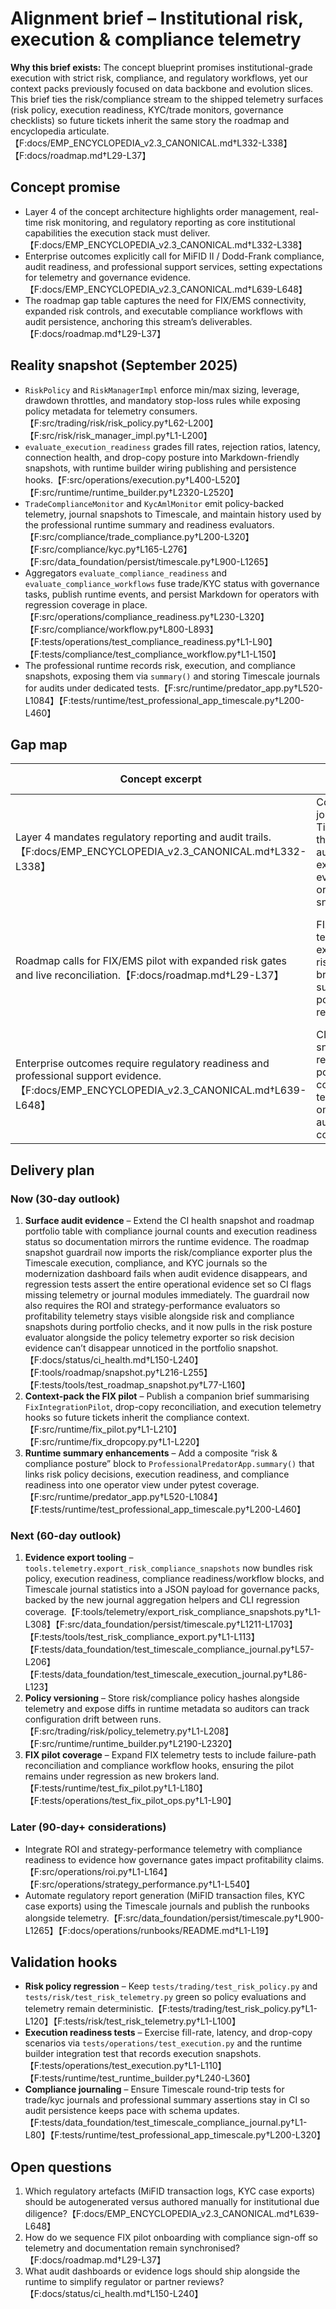 # Alignment brief – Institutional risk, execution & compliance telemetry

**Why this brief exists:** The concept blueprint promises institutional-grade execution with strict risk, compliance, and
regulatory workflows, yet our context packs previously focused on data backbone and evolution slices. This brief ties the
risk/compliance stream to the shipped telemetry surfaces (risk policy, execution readiness, KYC/trade monitors, governance
checklists) so future tickets inherit the same story the roadmap and encyclopedia articulate.【F:docs/EMP_ENCYCLOPEDIA_v2.3_CANONICAL.md†L332-L338】【F:docs/roadmap.md†L29-L37】

## Concept promise

- Layer 4 of the concept architecture highlights order management, real-time risk monitoring, and regulatory reporting as core
  institutional capabilities the execution stack must deliver.【F:docs/EMP_ENCYCLOPEDIA_v2.3_CANONICAL.md†L332-L338】
- Enterprise outcomes explicitly call for MiFID II / Dodd-Frank compliance, audit readiness, and professional support services,
  setting expectations for telemetry and governance evidence.【F:docs/EMP_ENCYCLOPEDIA_v2.3_CANONICAL.md†L639-L648】
- The roadmap gap table captures the need for FIX/EMS connectivity, expanded risk controls, and executable compliance workflows
  with audit persistence, anchoring this stream’s deliverables.【F:docs/roadmap.md†L29-L37】

## Reality snapshot (September 2025)

- `RiskPolicy` and `RiskManagerImpl` enforce min/max sizing, leverage, drawdown throttles, and mandatory stop-loss rules while
  exposing policy metadata for telemetry consumers.【F:src/trading/risk/risk_policy.py†L62-L200】【F:src/risk/risk_manager_impl.py†L1-L200】
- `evaluate_execution_readiness` grades fill rates, rejection ratios, latency, connection health, and drop-copy posture into
  Markdown-friendly snapshots, with runtime builder wiring publishing and persistence hooks.【F:src/operations/execution.py†L400-L520】【F:src/runtime/runtime_builder.py†L2320-L2520】
- `TradeComplianceMonitor` and `KycAmlMonitor` emit policy-backed telemetry, journal snapshots to Timescale, and maintain history
  used by the professional runtime summary and readiness evaluators.【F:src/compliance/trade_compliance.py†L200-L320】【F:src/compliance/kyc.py†L165-L276】【F:src/data_foundation/persist/timescale.py†L900-L1265】
- Aggregators `evaluate_compliance_readiness` and `evaluate_compliance_workflows` fuse trade/KYC status with governance tasks,
  publish runtime events, and persist Markdown for operators with regression coverage in place.【F:src/operations/compliance_readiness.py†L230-L320】【F:src/compliance/workflow.py†L800-L893】【F:tests/operations/test_compliance_readiness.py†L1-L90】【F:tests/compliance/test_compliance_workflow.py†L1-L150】
- The professional runtime records risk, execution, and compliance snapshots, exposing them via `summary()` and storing
  Timescale journals for audits under dedicated tests.【F:src/runtime/predator_app.py†L520-L1084】【F:tests/runtime/test_professional_app_timescale.py†L200-L460】

## Gap map

| Concept excerpt | Observable gap | Impact |
| --- | --- | --- |
| Layer 4 mandates regulatory reporting and audit trails.【F:docs/EMP_ENCYCLOPEDIA_v2.3_CANONICAL.md†L332-L338】 | Compliance journals live in Timescale but there is no automated export to evidence packs or the portfolio snapshot. | Stakeholders must query the database manually to validate compliance claims, slowing reviews. |
| Roadmap calls for FIX/EMS pilot with expanded risk gates and live reconciliation.【F:docs/roadmap.md†L29-L37】 | FIX pilot telemetry exists, yet risk/compliance briefs do not summarise its posture or remaining gaps. | Teams lack a context pack summarising FIX governance expectations, risking duplicated discovery. |
| Enterprise outcomes require regulatory readiness and professional support evidence.【F:docs/EMP_ENCYCLOPEDIA_v2.3_CANONICAL.md†L639-L648】 | CI health snapshot references risk policy and compliance telemetry but omits the latest audit/journal counts. | Operational reviewers cannot easily confirm the audit trail coverage promised to clients. |

## Delivery plan

### Now (30-day outlook)

1. **Surface audit evidence** – Extend the CI health snapshot and roadmap portfolio table with compliance journal counts and
   execution readiness status so documentation mirrors the runtime evidence. The roadmap snapshot guardrail now imports the
   risk/compliance exporter plus the Timescale execution, compliance, and KYC journals so the modernization dashboard fails when
   audit evidence disappears, and regression tests assert the entire operational evidence set so CI flags missing telemetry or
   journal modules immediately. The guardrail now also requires the ROI and strategy-performance evaluators so profitability
   telemetry stays visible alongside risk and compliance snapshots during portfolio checks, and it now pulls in the risk posture
   evaluator alongside the policy telemetry exporter so risk decision evidence can’t disappear unnoticed in the portfolio
   snapshot.【F:docs/status/ci_health.md†L150-L240】【F:tools/roadmap/snapshot.py†L216-L255】【F:tests/tools/test_roadmap_snapshot.py†L77-L160】
2. **Context-pack the FIX pilot** – Publish a companion brief summarising `FixIntegrationPilot`, drop-copy reconciliation, and
   execution telemetry hooks so future tickets inherit the compliance context.【F:src/runtime/fix_pilot.py†L1-L210】【F:src/runtime/fix_dropcopy.py†L1-L220】
3. **Runtime summary enhancements** – Add a composite “risk & compliance posture” block to `ProfessionalPredatorApp.summary()`
   that links risk policy decisions, execution readiness, and compliance readiness into one operator view under pytest coverage.【F:src/runtime/predator_app.py†L520-L1084】【F:tests/runtime/test_professional_app_timescale.py†L200-L460】

### Next (60-day outlook)

1. **Evidence export tooling** – `tools.telemetry.export_risk_compliance_snapshots` now bundles risk policy, execution readiness,
   compliance readiness/workflow blocks, and Timescale journal statistics into a JSON payload for governance packs, backed by
   the new journal aggregation helpers and CLI regression coverage.【F:tools/telemetry/export_risk_compliance_snapshots.py†L1-L308】【F:src/data_foundation/persist/timescale.py†L1211-L1703】【F:tests/tools/test_risk_compliance_export.py†L1-L113】【F:tests/data_foundation/test_timescale_compliance_journal.py†L57-L206】【F:tests/data_foundation/test_timescale_execution_journal.py†L86-L123】
2. **Policy versioning** – Store risk/compliance policy hashes alongside telemetry and expose diffs in runtime metadata so
   auditors can track configuration drift between runs.【F:src/trading/risk/policy_telemetry.py†L1-L208】【F:src/runtime/runtime_builder.py†L2190-L2320】
3. **FIX pilot coverage** – Expand FIX telemetry tests to include failure-path reconciliation and compliance workflow hooks,
   ensuring the pilot remains under regression as new brokers land.【F:tests/runtime/test_fix_pilot.py†L1-L180】【F:tests/operations/test_fix_pilot_ops.py†L1-L90】

### Later (90-day+ considerations)

- Integrate ROI and strategy-performance telemetry with compliance readiness to evidence how governance gates impact
  profitability claims.【F:src/operations/roi.py†L1-L164】【F:src/operations/strategy_performance.py†L1-L540】
- Automate regulatory report generation (MiFID transaction files, KYC case exports) using the Timescale journals and publish the
  runbooks alongside telemetry.【F:src/data_foundation/persist/timescale.py†L900-L1265】【F:docs/operations/runbooks/README.md†L1-L19】

## Validation hooks

- **Risk policy regression** – Keep `tests/trading/test_risk_policy.py` and `tests/risk/test_risk_telemetry.py` green so policy
  evaluations and telemetry remain deterministic.【F:tests/trading/test_risk_policy.py†L1-L120】【F:tests/risk/test_risk_telemetry.py†L1-L100】
- **Execution readiness tests** – Exercise fill-rate, latency, and drop-copy scenarios via `tests/operations/test_execution.py`
  and the runtime builder integration test that records execution snapshots.【F:tests/operations/test_execution.py†L1-L110】【F:tests/runtime/test_runtime_builder.py†L240-L360】
- **Compliance journaling** – Ensure Timescale round-trip tests for trade/kyc journals and professional summary assertions stay
  in CI so audit persistence keeps pace with schema updates.【F:tests/data_foundation/test_timescale_compliance_journal.py†L1-L80】【F:tests/runtime/test_professional_app_timescale.py†L200-L320】

## Open questions

1. Which regulatory artefacts (MiFID transaction logs, KYC case exports) should be autogenerated versus authored manually for
   institutional due diligence?【F:docs/EMP_ENCYCLOPEDIA_v2.3_CANONICAL.md†L639-L648】
2. How do we sequence FIX pilot onboarding with compliance sign-off so telemetry and documentation remain synchronised?【F:docs/roadmap.md†L29-L37】
3. What audit dashboards or evidence logs should ship alongside the runtime to simplify regulator or partner reviews?【F:docs/status/ci_health.md†L150-L240】
